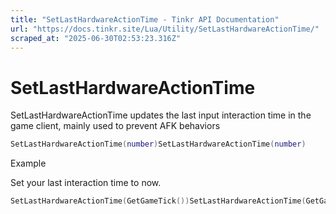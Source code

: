 ```yaml
---
title: "SetLastHardwareActionTime - Tinkr API Documentation"
url: "https://docs.tinkr.site/Lua/Utility/SetLastHardwareActionTime/"
scraped_at: "2025-06-30T02:53:23.316Z"
---
```


# SetLastHardwareActionTime

SetLastHardwareActionTime updates the last input interaction time in the game client, mainly used to prevent AFK behaviors

```lua
SetLastHardwareActionTime(number)SetLastHardwareActionTime(number)
```

Example

Set your last interaction time to now.

```lua
SetLastHardwareActionTime(GetGameTick())SetLastHardwareActionTime(GetGameTick())
```